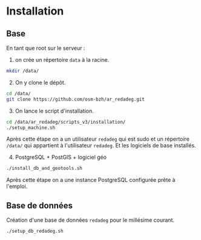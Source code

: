 
# Installation


## Base

En tant que root sur le serveur :

1. on crée un répertoire `data` à la racine.

```bash
mkdir /data/
```

2. On y clone le dépôt.

```bash
cd /data/
git clone https://github.com/osm-bzh/ar_redadeg.git
```

3. On lance le script d'installation.

```bash
cd /data/ar_redadeg/scripts_v3/installation/
./setup_machine.sh
```

Après cette étape on a un utilisateur `redadeg` qui est sudo et un répertoire `/data/` qui appartient à l'utilisateur `redadeg`. Et les logiciels de base installés.


4. PostgreSQL + PostGIS + logiciel géo

```bash
./install_db_and_geotools.sh
```

Après cette étape on a une instance PostgreSQL configurée prête à l'emploi.


## Base de données

Création d'une base de données `redadeg` pour le millésime courant.


```bash
./setup_db_redadeg.sh
```

